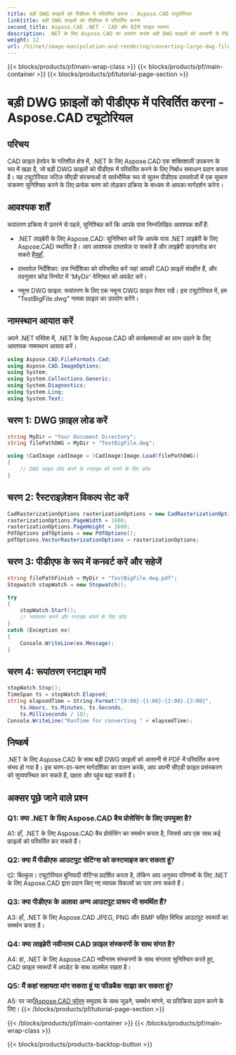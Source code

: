 ```yaml
---
title: बड़ी DWG फ़ाइलों को पीडीएफ में परिवर्तित करना - Aspose.CAD ट्यूटोरियल
linktitle: बड़ी DWG फ़ाइलों को पीडीएफ में परिवर्तित करना
second_title: Aspose.CAD .NET - CAD और BIM फ़ाइल स्वरूप
description: .NET के लिए Aspose.CAD का उपयोग करके बड़ी DWG फ़ाइलों को आसानी से PDF में बदलें। इस चरण-दर-चरण ट्यूटोरियल के साथ अपनी CAD प्रक्रियाओं को सुव्यवस्थित करें।
weight: 12
url: /hi/net/image-manipulation-and-rendering/converting-large-dwg-files-to-pdf/
---
```


{{< blocks/products/pf/main-wrap-class >}}
{{< blocks/products/pf/main-container >}}
{{< blocks/products/pf/tutorial-page-section >}}

# बड़ी DWG फ़ाइलों को पीडीएफ में परिवर्तित करना - Aspose.CAD ट्यूटोरियल

## परिचय

CAD फ़ाइल हेरफेर के गतिशील क्षेत्र में, .NET के लिए Aspose.CAD एक शक्तिशाली उपकरण के रूप में खड़ा है, जो बड़ी DWG फ़ाइलों को पीडीएफ में परिवर्तित करने के लिए निर्बाध समाधान प्रदान करता है। यह ट्यूटोरियल जटिल सीएडी संरचनाओं से सार्वभौमिक रूप से सुलभ पीडीएफ दस्तावेज़ों में एक सुचारु संक्रमण सुनिश्चित करने के लिए प्रत्येक चरण को तोड़कर प्रक्रिया के माध्यम से आपका मार्गदर्शन करेगा।

## आवश्यक शर्तें

रूपांतरण प्रक्रिया में उतरने से पहले, सुनिश्चित करें कि आपके पास निम्नलिखित आवश्यक शर्तें हैं:

- .NET लाइब्रेरी के लिए Aspose.CAD: सुनिश्चित करें कि आपके पास .NET लाइब्रेरी के लिए Aspose.CAD स्थापित है। आप आवश्यक दस्तावेज़ पा सकते हैं और लाइब्रेरी डाउनलोड कर सकते हैं[यहाँ](https://reference.aspose.com/cad/net/).

- दस्तावेज़ निर्देशिका: उस निर्देशिका को परिभाषित करें जहां आपकी CAD फ़ाइलें संग्रहीत हैं, और तदनुसार कोड स्निपेट में 'MyDir' वेरिएबल को अपडेट करें।

- नमूना DWG फ़ाइल: रूपांतरण के लिए एक नमूना DWG फ़ाइल तैयार रखें। इस ट्यूटोरियल में, हम "TestBigFile.dwg" नामक फ़ाइल का उपयोग करेंगे।

## नामस्थान आयात करें

अपने .NET परिवेश में, .NET के लिए Aspose.CAD की कार्यक्षमताओं का लाभ उठाने के लिए आवश्यक नामस्थान आयात करें।

```csharp
using Aspose.CAD.FileFormats.Cad;
using Aspose.CAD.ImageOptions;
using System;
using System.Collections.Generic;
using System.Diagnostics;
using System.Linq;
using System.Text;
```

## चरण 1: DWG फ़ाइल लोड करें

```csharp
string MyDir = "Your Document Directory";
string filePathDWG = MyDir + "TestBigFile.dwg";

using (CadImage cadImage = (CadImage)Image.Load(filePathDWG))
{
    // DWG फ़ाइल लोड करने के रनटाइम को मापने के लिए कोड
}
```

## चरण 2: रैस्टराइज़ेशन विकल्प सेट करें

```csharp
CadRasterizationOptions rasterizationOptions = new CadRasterizationOptions();
rasterizationOptions.PageWidth = 1600;
rasterizationOptions.PageHeight = 1600;
PdfOptions pdfOptions = new PdfOptions();
pdfOptions.VectorRasterizationOptions = rasterizationOptions;
```

## चरण 3: पीडीएफ के रूप में कनवर्ट करें और सहेजें

```csharp
string filePathFinish = MyDir + "TestBigFile.dwg.pdf";
Stopwatch stopWatch = new Stopwatch();

try
{
    stopWatch.Start();
    // रूपांतरण करने और रनटाइम मापने के लिए कोड
}
catch (Exception ex)
{
    Console.WriteLine(ex.Message);
}
```

## चरण 4: रूपांतरण रनटाइम मापें

```csharp
stopWatch.Stop();
TimeSpan ts = stopWatch.Elapsed;
string elapsedTime = String.Format("{0:00}:{1:00}:{2:00}.{3:00}",
    ts.Hours, ts.Minutes, ts.Seconds,
    ts.Milliseconds / 10);
Console.WriteLine("RunTime for converting " + elapsedTime);
```

## निष्कर्ष

.NET के लिए Aspose.CAD के साथ बड़ी DWG फ़ाइलों को आसानी से PDF में परिवर्तित करना संभव हो गया है। इस चरण-दर-चरण मार्गदर्शिका का पालन करके, आप अपनी सीएडी फ़ाइल प्रसंस्करण को सुव्यवस्थित कर सकते हैं, दक्षता और पहुंच बढ़ा सकते हैं।

## अक्सर पूछे जाने वाले प्रश्न

### Q1: क्या .NET के लिए Aspose.CAD बैच प्रोसेसिंग के लिए उपयुक्त है?

A1: हाँ, .NET के लिए Aspose.CAD बैच प्रोसेसिंग का समर्थन करता है, जिससे आप एक साथ कई फ़ाइलों को परिवर्तित कर सकते हैं।

### Q2: क्या मैं पीडीएफ आउटपुट सेटिंग्स को कस्टमाइज कर सकता हूं?

ए2: बिल्कुल। ट्यूटोरियल बुनियादी सेटिंग्स प्रदर्शित करता है, लेकिन आप अनुरूप परिणामों के लिए .NET के लिए Aspose.CAD द्वारा प्रदान किए गए व्यापक विकल्पों का पता लगा सकते हैं।

### Q3: क्या पीडीएफ के अलावा अन्य आउटपुट प्रारूप भी समर्थित हैं?

A3: हाँ, .NET के लिए Aspose.CAD JPEG, PNG और BMP सहित विभिन्न आउटपुट स्वरूपों का समर्थन करता है।

### Q4: क्या लाइब्रेरी नवीनतम CAD फ़ाइल संस्करणों के साथ संगत है?

A4: हां, .NET के लिए Aspose.CAD नवीनतम संस्करणों के साथ संगतता सुनिश्चित करते हुए, CAD फ़ाइल स्वरूपों में अपडेट के साथ तालमेल रखता है।

### Q5: मैं कहां सहायता मांग सकता हूं या फीडबैक साझा कर सकता हूं?

A5: पर जाएँ[Aspose.CAD फोरम](https://forum.aspose.com/c/cad/19) समुदाय के साथ जुड़ने, समर्थन मांगने, या प्रतिक्रिया प्रदान करने के लिए।
{{< /blocks/products/pf/tutorial-page-section >}}

{{< /blocks/products/pf/main-container >}}
{{< /blocks/products/pf/main-wrap-class >}}

{{< blocks/products/products-backtop-button >}}
